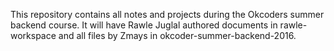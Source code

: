 This repository contains all notes and projects during the Okcoders summer 
backend course. It will have Rawle Juglal authored documents in rawle-workspace
and all files by Zmays in okcoder-summer-backend-2016.